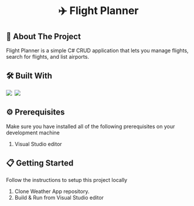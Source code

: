 <h1 align="center">✈️ Flight Planner</h1>

## 🚀 About The Project

Flight Planner is a simple C# CRUD application that lets you manage flights, search for flights, and list airports.

## 🛠 Built With

<img src="https://img.shields.io/badge/C%23-239120?style=for-the-badge&logo=c-sharp&logoColor=white" />&ensp;<img src="https://img.shields.io/badge/.NET-512BD4?style=for-the-badge&logo=dotnet&logoColor=white" />

## ⚙️ Prerequisites

Make sure you have installed all of the following prerequisites on your development machine

1. Visual Studio editor

## 📋 Getting Started

Follow the instructions to setup this project locally

1. Clone Weather App repository.
2. Build & Run from Visual Studio editor
